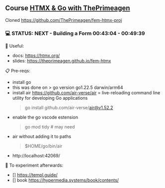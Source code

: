 ## Course [HTMX & Go with ThePrimeagen](https://frontendmasters.com/courses/htmx)

Cloned https://github.com/ThePrimeagen/fem-htmx-proj

### 💻 STATUS: NEXT - Building a Form 00:43:04 - 00:49:39

📖 Useful:

- docs: https://htmx.org/
- slides: https://theprimeagen.github.io/fem-htmx

📋 Pre-reqs:

- install go
- this was done on > go version go1.22.5 darwin/arm64
- install air https://github.com/air-verse/air = live-reloading command line utility for developing Go applications
  > go install github.com/air-verse/air@v1.52.2
- enable the go vscode estension
  > go mod tidy # may need
- air without adding it to paths
  > $HOME/go/bin/air
- http://localhost:42069/

🎯 To experiment afterwards:

- [] https://templ.guide/
- [] book https://hypermedia.systems/book/contents/
